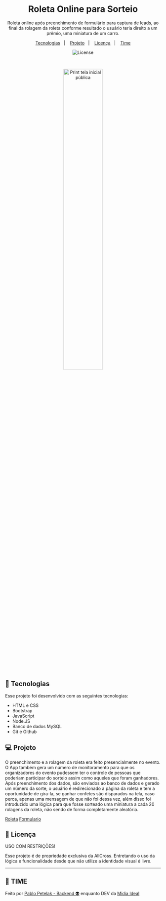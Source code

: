 <h1 align="center"> Roleta Online para Sorteio </h1>

<p align="center">
Roleta online após preenchimento de formulário para captura de leads, ao final da rolagem da roleta conforme resultado o usuário teria direito a um prêmio, uma miniatura de um carro.
</p>

<p align="center">
  <a href="#-tecnologias">Tecnologias</a>&nbsp;&nbsp;&nbsp;|&nbsp;&nbsp;&nbsp;
  <a href="#-projeto">Projeto</a>&nbsp;&nbsp;&nbsp;|&nbsp;&nbsp;&nbsp;
  <a href="#memo-licença">Licença</a>&nbsp;&nbsp;&nbsp;|&nbsp;&nbsp;&nbsp;
  <a href="#memo-licença">Time</a>
</p>

<p align="center">
  <img alt="License" src="https://img.shields.io/badge/LICENÇA-USO COM RESTRIÇÕES-yellow">
</p>

<br>

<p align="center">
  <img alt="Print tela inicial pública" src="./preview.png" width="50%">
</p>

## 🚀 Tecnologias

Esse projeto foi desenvolvido com as seguintes tecnologias:

- HTML e CSS
- Bootstrap
- JavaScript
- Node.JS
- Banco de dados MySQL
- Git e Github


## 💻 Projeto

O preenchimento e a rolagem da roleta era feito presencialmente no evento. O App também gera um número de monitoramento para que os organizadores do evento pudessem ter o controle de pessoas que poderiam participar do sorteio assim como aqueles que foram ganhadores.
Após preenchimento dos dados, são enviados ao banco de dados e gerado um número da sorte, o usuário é redirecionado a página da roleta e tem a oportunidade de gira-la, se ganhar confetes são disparados na tela, caso perca, apenas uma mensagem de que não foi dessa vez, além disso foi introduzido uma lógica para que fosse sorteado uma miniatura a cada 20 rolagens da roleta, não sendo de forma completamente aleatória.

[Roleta](https://sorteio.midiaideal.net/roleta)
[Formulario](https://sorteio.midiaideal.net/)


## 📝 Licença

USO COM RESTRIÇÕES!

Esse projeto é de propriedade exclusiva da AllCross.
Entretando o uso da lógica e funcionalidade desde que não utilize a identidade visual é livre.

---

## 🤝 TIME

Feito por [Pablo Petelak - Backend 👽](https://pablopetelak.com) enquanto DEV da [Mídia Ideal](https://midiaideal.com.br) 

